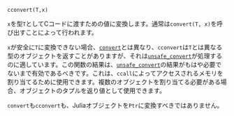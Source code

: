 ```
cconvert(T,x)
```

`x`を型`T`としてCコードに渡すための値に変換します。通常は`convert(T, x)`を呼び出すことによって行われます。

`x`が安全に`T`に変換できない場合、[`convert`](@ref)とは異なり、`cconvert`は`T`とは異なる型のオブジェクトを返すことがありますが、それは[`unsafe_convert`](@ref)が処理するのに適しています。この関数の結果は、[`unsafe_convert`](@ref)の結果がもはや必要でないまで有効であるべきです。これは、`ccall`によってアクセスされるメモリを割り当てるために使用できます。複数のオブジェクトを割り当てる必要がある場合、オブジェクトのタプルを返り値として使用できます。

`convert`も`cconvert`も、Juliaオブジェクトを`Ptr`に変換すべきではありません。
